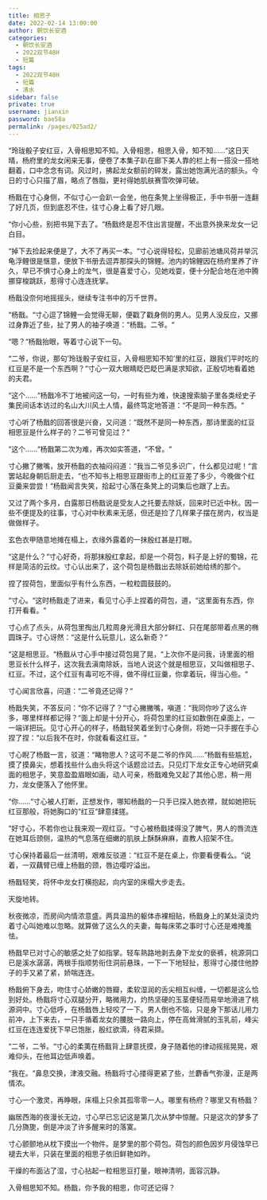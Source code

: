 ```yaml
---
title: 相思子
date: 2022-02-14 13:00:00
author: 朝饮长安酒
categories: 
  - 朝饮长安酒
  - 2022双节48H
  - 短篇
tags: 
  - 2022双节48H
  - 短篇
  - 清水
sidebar: false
private: true
username: jianxin
password: bae58a
permalink: /pages/025ad2/
---
```


“玲珑骰子安红豆，入骨相思知不知。入骨相思，相思入骨，知不知……“这日天晴，杨府里的龙女闲来无事，便卷了本集子趴在廊下美人靠的栏上有一搭没一搭地翻着，口中念念有词。风过时，拂起龙女额前的碎发，露出她饱满光洁的额头。今日的寸心只描了眉，略点了唇脂，更衬得她肌肤赛雪吹弹可破。

杨戬在寸心身侧，不似寸心一会趴一会坐，他在条凳上坐得极正，手中书册一连翻了好几页，但到底忍不住，往寸心身上看了好几眼。

“你小心些，别把书晃下去了。“杨戬终是忍不住出言提醒，不出意外换来龙女一记白目。

“掉下去捡起来便是了，大不了再买一本。“寸心说得轻松，见廊前池塘风荷并举沉龟浮鲤很是惬意，便放下书册去逗弄那探头的锦鲤。池内的锦鲤因在杨府里养了许久，早已不惧寸心身上的龙气，很是喜爱寸心，见她戏耍，便十分配合地在池中腾挪穿梭跳跃，惹得寸心连连抚掌。

杨戬没奈何地摇摇头，继续专注书中的万千世界。

“杨戬。“寸心逗了锦鲤一会觉得无聊，便戳了戳身侧的男人。见男人没反应，又挪过身靠近了些，扯了男人的袖子唤道：“杨戬。二爷。“

“嗯？“杨戬抬眼，等着寸心说下一句。

“二爷，你说，那句’玲珑骰子安红豆，入骨相思知不知’里的红豆，跟我们平时吃的红豆是不是一个东西啊？“寸心一双大眼睛眨巴眨巴满是求知欲，正殷切地看着她的夫君。

“这个……“杨戬冷不丁地被问这一句，一时有些为难，快速搜索脑子里各类经史子集民间话本访过的名山大川风土人情，最终笃定地答道：“不是同一种东西。“

寸心听了杨戬的回答很是兴奋，又问道：“既然不是同一种东西，那诗里面的红豆相思豆是什么样子的？二爷可曾见过？“

“这个……“杨戬第二次为难，再次如实答道，“不曾。“

寸心撇了撇嘴，放开杨戬的衣袖闷闷道：“我当二爷见多识广，什么都见过呢！“言罢站起身朝后厨走去，“也不知书上相思豆跟街市上的红豆差了多少，今晚做个红豆羹来尝尝！“杨戬闻言失笑，拾起寸心落在条凳上的词集后也跟了上去。

又过了两个多月，白露那日杨戬说是受友人之托要去除妖，回来时已近中秋。因一些不便提及的往事，寸心对中秋素来无感，但还是捡了几样果子摆在房内，权当是做做样子。

玄色衣甲随意地摊在榻上，衣缘外露着的一抹殷红甚是打眼。

“这是什么？“寸心好奇，将那抹殷红拿起，却是一个荷包，料子是上好的蜀锦，花样是简洁的云纹。寸心认出来了，这个荷包是杨戬出去除妖前她给绣的那个。

捏了捏荷包，里面似乎有什么东西，一粒粒圆鼓鼓的。

“寸心。“这时杨戬走了进来，看见寸心手上捏着的荷包，道，“这里面有东西，你打开看看。“

寸心点了点头，从荷包里掏出几粒周身光滑且大部分鲜红、只在尾部带着点黑的椭圆珠子。寸心讶然：“这是什么玩意儿，这么新奇？“

“这是相思豆。“杨戬从寸心手中接过荷包晃了晃，“上次你不是问我，诗里面的相思豆长什么样子，这次我去滇南除妖，当地人说这个就是相思豆，又叫做相思子、红豆。不过，这个红豆有毒可吃不得，做不得红豆羹，你拿着玩，得当心些。“

寸心闻言欣喜，问道：“二爷竟还记得？“

杨戬失笑，不答反问：“你不记得了？“寸心撇撇嘴，嗔道：“我同你吵了这么许多，哪里样样都记得？“面上却是十分开心，将荷包里的红豆如数倒在桌面上，一一端详把玩。见寸心开心的样子，杨戬轻笑着坐到寸心身侧，将她一只手握在手心捏了捏：“以后我不在时，你就看看这红豆。“

寸心睨了杨戬一言，驳道：“睹物思人？这可不是二爷的作风……“杨戬有些尴尬，摸了摸鼻尖，想着找些什么由头将这个话题岔过去。只见灯下龙女正专心地研究桌面的相思子，笑意盈盈眉眼如画，动人可亲，杨戬难免又起了其他心思，稍一用力，龙女便落入了他怀里。

“你……“寸心被人打断，正想发作，哪知杨戬的一只手已探入她衣襟，就如她把玩红豆那般，将她胸口的“红豆“肆意揉搓。

“好寸心，不若你也让我来观一观红豆。“寸心被杨戬揉得没了脾气，男人的唇流连在她耳后颈侧，温热的气息落在细嫩的肌肤上酥酥麻麻，直教人招架不住。

寸心保持着最后一丝清明，艰难反驳道：“红豆不是在桌上，你要看便看么。“说着，一双藕臂已缠上杨戬的颈，唇边嘤咛溢出。

杨戬轻笑，将怀中龙女打横抱起，向内室的床榻大步走去。

天旋地转。

秋夜微凉，而房间内情浓意盛。两具温热的躯体赤裸相贴，杨戬身上的某处滚烫灼着寸心叫她难以忽略。就算做了这么久的夫妻，每每床笫之事时寸心还是难掩羞怯。

杨戬早已对寸心的敏感之处了如指掌。轻车熟路地剥去身下龙女的亵裤，桃源洞口已是溪水潺潺，两根手指顺势衔住洞前悬珠，一下一下地轻扯，惹得寸心搂住他脖子的手又紧了紧，娇喘连连。

杨戬俯下身去，吻住寸心娇嫩的唇瓣，柔软湿润的舌尖相互纠缠，一切都是这么恰到好处。杨戬将寸心双腿分开，略微用力，灼热坚硬的玉茎便轻而易举地滑进了桃源洞中。寸心低呼，在杨戬唇上轻咬了一下。男人倒也不恼，只是身下那话儿用力前冲，上下来去，一只手循着龙女的腰肢一路向上，停在高耸滑腻的玉乳前，峰尖红豆在连连爱抚下早已饱胀，殷红欲滴，待君采撷。

“二爷，二爷。“寸心的柔荑在杨戬背上肆意抚摸，身子随着他的律动摇摇晃晃，艰难仰头，在他耳边低声唤着。

“我在。“鼻息交换，津液交融。杨戬将寸心搂得更紧了些，兰麝香气弥漫，正是两情浓。

寸心一个激灵，再睁眼，床榻上只余其孤零零一人。哪里有杨府？哪里又有杨戬？

幽居西海的夜漫长无边，寸心早已忘记这是第几次从梦中惊醒。只是这次的梦多了几分旖旎，倒是冲淡了许多醒来时的落寞。

寸心颤颤地从枕下摸出一个物件。是梦里的那个荷包。荷包的颜色因岁月侵蚀早已褪去大半，只装在里面的相思子依旧鲜艳如昨。

干燥的布面沾了湿，寸心拈起一粒相思豆打量，眼神清明，面容沉静。

入骨相思知不知。杨戬，你予我的相思，你可还记得？
